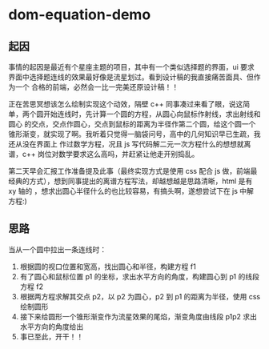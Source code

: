 # dom-equation-demo

## 起因

事情的起因是最近有个星座主题的项目，其中有一个类似选择题的界面，ui 要求界面中选择题连线的效果最好像是流星划过。看到设计稿的我直接痛苦面具、但作为一个
合格的前端，必然会一比一完美还原设计稿！！

正在苦思冥想该怎么绘制实现这个动效，隔壁 c++ 同事凑过来看了眼，说这简单，两个圆开始连线时，先计算一个圆的方程，从圆心向鼠标作射线，求出射线和圆心
的交点，交点作圆心，交点到鼠标的距离为半径作第二个圆，给这个圆一个锥形渐变，就实现了啊。我听着只觉得一脑袋问号，高中的几何知识早已生疏，我还从没在界面上
作过数学方程，况且 js 写代码解二元一次方程什么的想想就离谱，c++ 岗位对数学要求这么高吗，并赶紧让他走开别捣乱。

第二天早会汇报工作准备提及此事（最终实现方式是使用 css 配合 js 做，前端最经典的方式），想到同事提出的离谱方程写法，却越想越是思路清晰，html 是有 xy 轴的
，想求出圆心半径什么的也比较容易，有搞头啊，遂想尝试下在 js 中解方程:)

## 思路

当从一个圆中拉出一条连线时：
1. 根据圆的视口位置和宽高，找出圆心和半径，构建方程 f1
2. 有了圆心和鼠标位置 p1 的坐标，求出水平方向的角度，构建圆心到 p1 的线段方程 f2
3. 根据两方程求解其交点 p2，以 p2 为圆心，p2 到 p1 的距离为半径，使用 css 绘制圆形
4. 接下来给圆形一个锥形渐变作为流星效果的尾焰，渐变角度由线段 p1p2 求出水平方向的角度给出
5. 事已至此，开干！！
